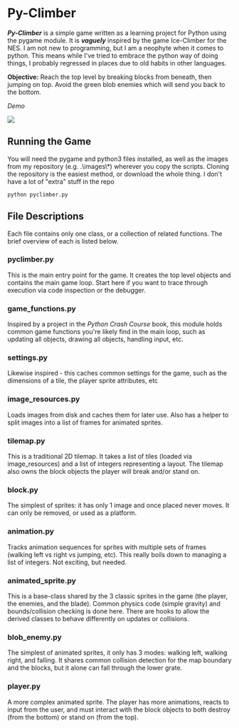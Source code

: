 # Py-Climber
**_Py-Climber_** is a simple game written as a learning project for Python using the pygame module.  It is **_vaguely_** inspired by the game Ice-Climber for the NES.  I am not new to programming, but I am a neophyte when it comes to python.  This means while I've tried to embrace the python way of doing things, I probably regressed in places due to old habits in other languages.

**Objective:** Reach the top level by breaking blocks from beneath, then jumping on top.  Avoid the green blob enemies which will send you back to the bottom.

*Demo*

![](http://i.imgur.com/bhzxos5.gif)

## Running the Game
You will need the pygame and python3 files installed, as well as the images from my repository (e.g. .\\images\\*) wherever you copy the scripts.  Cloning the repository is the easiest method, or download the whole thing.  I don't have a lot of "extra" stuff in the repo

```
python pyclimber.py
```

## File Descriptions
Each file contains only one class, or a collection of related functions.  The brief overview of each is listed below.

### pyclimber.py
This is the main entry point for the game.  It creates the top level objects and contains the main game loop.  Start here if you want to trace through execution via code inspection or the debugger.

### game_functions.py
Inspired by a project in the *Python Crash Course* book, this module holds common game functions you're likely find in the main loop, such as updating all objects, drawing all objects, handling input, etc.

### settings.py
Likewise inspired - this caches common settings for the game, such as the dimensions of a tile, the player sprite attributes, etc

### image_resources.py
Loads images from disk and caches them for later use.  Also has a helper to split images into a list of frames for animated sprites.

### tilemap.py
This is a traditional 2D tilemap.  It takes a list of tiles (loaded via image_resources) and a list of integers representing a layout.  The tilemap also owns the block objects the player will break and/or stand on.

### block.py
The simplest of sprites: it has only 1 image and once placed never moves.  It can only be removed, or used as a platform.

### animation.py
Tracks animation sequences for sprites with multiple sets of frames (walking left vs right vs jumping, etc).  This really boils down to managing a list of integers.  Not exciting, but needed.

### animated_sprite.py
This is a base-class shared by the 3 classic sprites in the game (the player, the enemies, and the blade).  Common physics code (simple gravity) and bounds/collision checking is done here.  There are hooks to allow the derived classes to behave differently on updates or collisions.

### blob_enemy.py
The simplest of animated sprites, it only has 3 modes: walking left, walking right, and falling.  It shares common collision detection for the map boundary and the blocks, but it alone can fall through the lower grate.

### player.py
A more complex animated sprite.  The player has more animations, reacts to input from the user, and must interact with the block objects to both destroy (from the bottom) or stand on (from the top).





